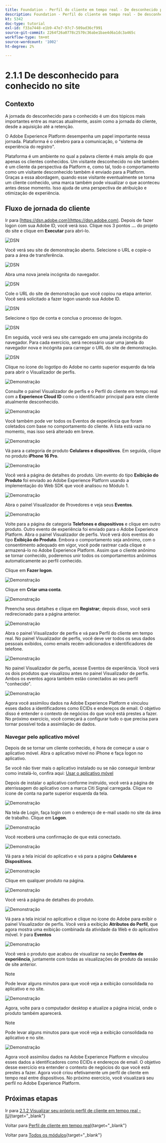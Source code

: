 ```yaml
---
title: Foundation - Perfil do cliente em tempo real - De desconhecido para conhecido no site
description: Foundation - Perfil do cliente em tempo real - De desconhecido para conhecido no site
kt: 5342
doc-type: tutorial
exl-id: f33a7448-e1b9-47e7-97c7-509ad36cf991
source-git-commit: 2264f26a0778c2570c36abe1bae4d6a1dc3a465c
workflow-type: tm+mt
source-wordcount: '1002'
ht-degree: 2%

---
```


# 2.1.1 De desconhecido para conhecido no site

## Contexto

A jornada do desconhecido para o conhecido é um dos tópicos mais importantes entre as marcas atualmente, assim como a jornada do cliente, desde a aquisição até a retenção.

O Adobe Experience Platform desempenha um papel importante nessa jornada. Plataforma é o cérebro para a comunicação, o &quot;sistema de experiência do registro&quot;.

Plataforma é um ambiente no qual a palavra cliente é mais ampla do que apenas os clientes conhecidos. Um visitante desconhecido no site também é um cliente da perspectiva da Platform e, como tal, todo o comportamento como um visitante desconhecido também é enviado para a Platform. Graças a essa abordagem, quando esse visitante eventualmente se torna um cliente conhecido, uma marca também pode visualizar o que aconteceu antes desse momento. Isso ajuda de uma perspectiva de atribuição e otimização de experiência.

## Fluxo de jornada do cliente

Ir para [https://dsn.adobe.com](https://dsn.adobe.com). Depois de fazer logon com sua Adobe ID, você verá isso. Clique nos 3 pontos **...** do projeto do site e clique em **Executar** para abri-lo.

![DSN](./../../datacollection/dc1.1/images/web8.png)

Você verá seu site de demonstração aberto. Selecione o URL e copie-o para a área de transferência.

![DSN](../../../getting-started/gettingstarted/images/web3.png)

Abra uma nova janela incógnita do navegador.

![DSN](../../../getting-started/gettingstarted/images/web4.png)

Cole o URL do site de demonstração que você copiou na etapa anterior. Você será solicitado a fazer logon usando sua Adobe ID.

![DSN](../../../getting-started/gettingstarted/images/web5.png)

Selecione o tipo de conta e conclua o processo de logon.

![DSN](../../../getting-started/gettingstarted/images/web6.png)

Em seguida, você verá seu site carregado em uma janela incógnita do navegador. Para cada exercício, será necessário usar uma janela do navegador nova e incógnita para carregar o URL do site de demonstração.

![DSN](../../../getting-started/gettingstarted/images/web7.png)

Clique no ícone do logotipo do Adobe no canto superior esquerdo da tela para abrir o Visualizador de perfis.

![Demonstração](../../datacollection/dc1.2/images/pv1.png)

Consulte o painel Visualizador de perfis e o Perfil do cliente em tempo real com a **Experience Cloud ID** como o identificador principal para este cliente atualmente desconhecido.

![Demonstração](../../datacollection/dc1.2/images/pv2.png)

Você também pode ver todos os Eventos de experiência que foram coletados com base no comportamento do cliente. A lista está vazia no momento, mas isso será alterado em breve.

![Demonstração](../../datacollection/dc1.2/images/pv3.png)

Vá para a categoria de produto **Celulares e dispositivos**. Em seguida, clique no produto **iPhone 16 Pro**.

![Demonstração](../../datacollection/dc1.2/images/pv4.png)

Você verá a página de detalhes do produto. Um evento do tipo **Exibição do Produto** foi enviado ao Adobe Experience Platform usando a implementação do Web SDK que você analisou no Módulo 1.

![Demonstração](../../datacollection/dc1.2/images/pv5.png)

Abra o painel Visualizador de Provedores e veja seus **Eventos**.

![Demonstração](../../datacollection/dc1.2/images/pv6.png)

Volte para a página de categoria **Telefones e dispositivos** e clique em outro produto. Outro evento de experiência foi enviado para o Adobe Experience Platform. Abra o painel Visualizador de perfis. Você verá dois eventos do tipo **Exibição do Produto**. Embora o comportamento seja anônimo, com o consentimento adequado em vigor, você pode rastrear cada clique e armazená-lo no Adobe Experience Platform. Assim que o cliente anônimo se tornar conhecido, poderemos unir todos os comportamentos anônimos automaticamente ao perfil conhecido.

Clique em **Fazer logon**.

![Demonstração](../../datacollection/dc1.2/images/pv7.png)

Clique em **Criar uma conta**.

![Demonstração](../../datacollection/dc1.2/images/pv8.png)

Preencha seus detalhes e clique em **Registrar**; depois disso, você será redirecionado para a página anterior.

![Demonstração](../../datacollection/dc1.2/images/pv9.png)

Abra o painel Visualizador de perfis e vá para Perfil do cliente em tempo real. No painel Visualizador de perfis, você deve ver todos os seus dados pessoais exibidos, como emails recém-adicionados e identificadores de telefone.

![Demonstração](../../datacollection/dc1.2/images/pv10.png)

No painel Visualizador de perfis, acesse Eventos de experiência. Você verá os dois produtos que visualizou antes no painel Visualizador de perfis. Ambos os eventos agora também estão conectados ao seu perfil &quot;conhecido&quot;.

![Demonstração](../../datacollection/dc1.2/images/pv11.png)

Agora você assimilou dados na Adobe Experience Platform e vinculou esses dados a identificadores como ECIDs e endereços de email. O objetivo disso é entender o contexto de negócios do que você está prestes a fazer. No próximo exercício, você começará a configurar tudo o que precisa para tornar possível toda a assimilação de dados.

### Navegar pelo aplicativo móvel

Depois de se tornar um cliente conhecido, é hora de começar a usar o aplicativo móvel. Abra o aplicativo móvel no iPhone e faça logon no aplicativo.

Se você não tiver mais o aplicativo instalado ou se não conseguir lembrar como instalá-lo, confira aqui: [Usar o aplicativo móvel](../../../getting-started/gettingstarted/ex5.md)

Depois de instalar o aplicativo conforme instruído, você verá a página de aterrissagem do aplicativo com a marca Citi Signal carregada. Clique no ícone de conta na parte superior esquerda da tela.

![Demonstração](./images/app_hpz.png)

Na tela de Login, faça login com o endereço de e-mail usado no site da área de trabalho. Clique em **Logon**.

![Demonstração](./images/app_acc.png)

Você receberá uma confirmação de que está conectado.

![Demonstração](./images/app_acc1.png)

Vá para a tela inicial do aplicativo e vá para a página **Celulares e Dispositivos**.

![Demonstração](./images/app_hp1.png)

Clique em qualquer produto na página.

![Demonstração](./images/app_hp2.png)

Você verá a página de detalhes do produto.

![Demonstração](./images/app_galaxy.png)

Vá para a tela inicial no aplicativo e clique no ícone do Adobe para exibir o painel Visualizador de perfis. Você verá a exibição **Atributos do Perfil**, que agora mostra uma exibição combinada da atividade da Web e do aplicativo móvel. Ir para **Eventos**

![Demonstração](./images/app_hp3.png)

Você verá o produto que acabou de visualizar na seção **Eventos de experiência**, juntamente com todas as visualizações de produto da sessão de site anterior.

>[!NOTE]
>
>Pode levar alguns minutos para que você veja a exibição consolidada no aplicativo e no site.

![Demonstração](./images/app_after_galaxy.png)

Agora, volte para o computador desktop e atualize a página inicial, onde o produto também aparecerá.

>[!NOTE]
>
>Pode levar alguns minutos para que você veja a exibição consolidada no aplicativo e no site.

![Demonstração](./images/web_x_aftermobile.png)

Agora você assimilou dados na Adobe Experience Platform e vinculou esses dados a identificadores como ECIDs e endereços de email. O objetivo desse exercício era entender o contexto de negócios do que você está prestes a fazer. Agora você criou efetivamente um perfil de cliente em tempo real entre dispositivos. No próximo exercício, você visualizará seu perfil no Adobe Experience Platform.

## Próximas etapas

Ir para [2.1.2 Visualizar seu próprio perfil de cliente em tempo real - IU](./ex2.md){target="_blank"}

Voltar para [Perfil de cliente em tempo real](./real-time-customer-profile.md){target="_blank"}

Voltar para [Todos os módulos](./../../../../overview.md){target="_blank"}
